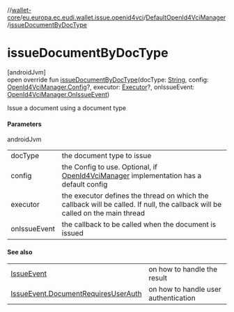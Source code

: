 //[wallet-core](../../../index.md)/[eu.europa.ec.eudi.wallet.issue.openid4vci](../index.md)/[DefaultOpenId4VciManager](index.md)/[issueDocumentByDocType](issue-document-by-doc-type.md)

# issueDocumentByDocType

[androidJvm]\
open override fun [issueDocumentByDocType](issue-document-by-doc-type.md)(docType: [String](https://kotlinlang.org/api/latest/jvm/stdlib/kotlin/-string/index.html), config: [OpenId4VciManager.Config](../-open-id4-vci-manager/-config/index.md)?, executor: [Executor](https://developer.android.com/reference/kotlin/java/util/concurrent/Executor.html)?, onIssueEvent: [OpenId4VciManager.OnIssueEvent](../-open-id4-vci-manager/-on-issue-event/index.md))

Issue a document using a document type

#### Parameters

androidJvm

| | |
|---|---|
| docType | the document type to issue |
| config | the Config to use. Optional, if [OpenId4VciManager](../-open-id4-vci-manager/index.md) implementation has a default config |
| executor | the executor defines the thread on which the callback will be called. If null, the callback will be called on the main thread |
| onIssueEvent | the callback to be called when the document is issued |

#### See also

| | |
|---|---|
| [IssueEvent](../-issue-event/index.md) | on how to handle the result |
| [IssueEvent.DocumentRequiresUserAuth](../-issue-event/-document-requires-user-auth/index.md) | on how to handle user authentication |
